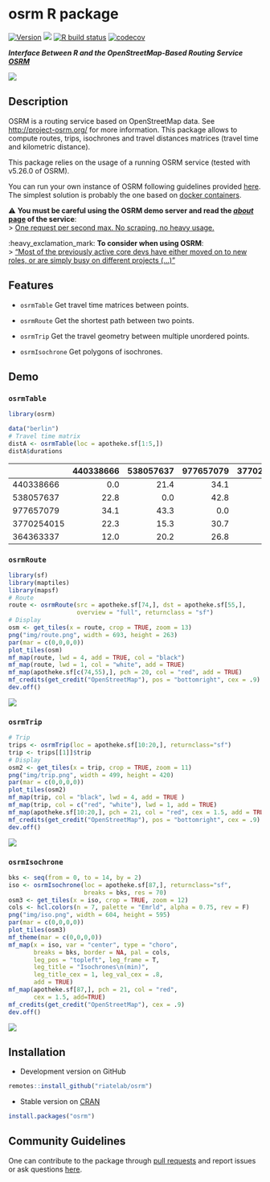 
# osrm R package

[![Version](http://www.r-pkg.org/badges/version/osrm)](https://CRAN.R-project.org/package=osrm/)
![](http://cranlogs.r-pkg.org/badges/osrm?color=brightgreen) [![R build
status](https://github.com/riatelab/osrm/workflows/R-CMD-check/badge.svg)](https://github.com/riatelab/osrm/actions)
[![codecov](https://codecov.io/gh/riatelab/osrm/branch/master/graph/badge.svg?token=JOJNuBCH9M)](https://codecov.io/gh/riatelab/osrm)

***Interface Between R and the OpenStreetMap-Based Routing Service
[OSRM](http://project-osrm.org/)***

![](https://raw.githubusercontent.com/riatelab/osrm/master/img/cover.png)

## Description

OSRM is a routing service based on OpenStreetMap data. See
<http://project-osrm.org/> for more information. This package allows to
compute routes, trips, isochrones and travel distances matrices (travel
time and kilometric distance).

This package relies on the usage of a running OSRM service (tested with
v5.26.0 of OSRM).

You can run your own instance of OSRM following guidelines provided
[here](https://github.com/Project-OSRM/osrm-backend). The simplest
solution is probably the one based on [docker
containers](https://github.com/Project-OSRM/osrm-backend#using-docker).

:warning: **You must be careful using the OSRM demo server and read the
[*about* page](https://routing.openstreetmap.de/about.html) of the
service**:  
&gt; [One request per second max. No scraping, no heavy
usage.](https://routing.openstreetmap.de/about.html)

:heavy\_exclamation\_mark: **To consider when using OSRM**:  
&gt; [“Most of the previously active core devs have either moved on to
new roles, or are simply busy on different projects
(…)”](https://github.com/Project-OSRM/osrm-backend/issues/5463)

## Features

-   `osrmTable` Get travel time matrices between points.

-   `osrmRoute` Get the shortest path between two points.

-   `osrmTrip` Get the travel geometry between multiple unordered
    points.

-   `osrmIsochrone` Get polygons of isochrones.

## Demo

### `osrmTable`

``` r
library(osrm)
```

``` r
data("berlin")
# Travel time matrix
distA <- osrmTable(loc = apotheke.sf[1:5,])
distA$durations
```

<small>

|            | 440338666 | 538057637 | 977657079 | 3770254015 | 364363337 |
|:-----------|----------:|----------:|----------:|-----------:|----------:|
| 440338666  |       0.0 |      21.4 |      34.1 |       19.5 |      11.7 |
| 538057637  |      22.8 |       0.0 |      42.8 |       16.1 |      20.7 |
| 977657079  |      34.1 |      43.3 |       0.0 |       31.2 |      27.4 |
| 3770254015 |      22.3 |      15.3 |      30.7 |        0.0 |      12.7 |
| 364363337  |      12.0 |      20.2 |      26.8 |       12.0 |       0.0 |

</small>

### `osrmRoute`

``` r
library(sf)
library(maptiles)
library(mapsf)
# Route
route <- osrmRoute(src = apotheke.sf[74,], dst = apotheke.sf[55,],
                   overview = "full", returnclass = "sf")
# Display
osm <- get_tiles(x = route, crop = TRUE, zoom = 13)
png("img/route.png", width = 693, height = 263)
par(mar = c(0,0,0,0))
plot_tiles(osm)
mf_map(route, lwd = 4, add = TRUE, col = "black")
mf_map(route, lwd = 1, col = "white", add = TRUE)
mf_map(apotheke.sf[c(74,55),], pch = 20, col = "red", add = TRUE)
mf_credits(get_credit("OpenStreetMap"), pos = "bottomright", cex = .9)
dev.off()
```

![](https://raw.githubusercontent.com/riatelab/osrm/master/img/route.png)

### `osrmTrip`

``` r
# Trip 
trips <- osrmTrip(loc = apotheke.sf[10:20,], returnclass="sf")
trip <- trips[[1]]$trip
# Display
osm2 <- get_tiles(x = trip, crop = TRUE, zoom = 11)
png("img/trip.png", width = 499, height = 420)
par(mar = c(0,0,0,0))
plot_tiles(osm2)
mf_map(trip, col = "black", lwd = 4, add = TRUE )
mf_map(trip, col = c("red", "white"), lwd = 1, add = TRUE)
mf_map(apotheke.sf[10:20,], pch = 21, col = "red", cex = 1.5, add = TRUE)
mf_credits(get_credit("OpenStreetMap"), pos = "bottomright", cex = .9)
dev.off()
```

![](https://raw.githubusercontent.com/riatelab/osrm/master/img/trip.png)

### `osrmIsochrone`

``` r
bks <- seq(from = 0, to = 14, by = 2)
iso <- osrmIsochrone(loc = apotheke.sf[87,], returnclass="sf",
                     breaks = bks, res = 70)
osm3 <- get_tiles(x = iso, crop = TRUE, zoom = 12)
cols <- hcl.colors(n = 7, palette = "Emrld", alpha = 0.75, rev = F)
png("img/iso.png", width = 604, height = 595)
par(mar = c(0,0,0,0))
plot_tiles(osm3)
mf_theme(mar = c(0,0,0,0))
mf_map(x = iso, var = "center", type = "choro", 
       breaks = bks, border = NA, pal = cols,
       leg_pos = "topleft", leg_frame = T,
       leg_title = "Isochrones\n(min)",
       leg_title_cex = 1, leg_val_cex = .8,
       add = TRUE)
mf_map(apotheke.sf[87,], pch = 21, col = "red", 
       cex = 1.5, add=TRUE)
mf_credits(get_credit("OpenStreetMap"), cex = .9)
dev.off()
```

![](https://raw.githubusercontent.com/riatelab/osrm/master/img/iso.png)

## Installation

-   Development version on GitHub

``` r
remotes::install_github("riatelab/osrm")
```

-   Stable version on [CRAN](https://CRAN.R-project.org/package=osrm/)

``` r
install.packages("osrm")
```

## Community Guidelines

One can contribute to the package through [pull
requests](https://github.com/riatelab/osrm/pulls) and report issues or
ask questions [here](https://github.com/riatelab/osrm/issues).

